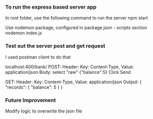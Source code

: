 ### To run the express based server app

In root folder, use the following command to run the server
npm start

Use nodemon package, configured in package.json - scripts section
nodemon index.js

### Test out the server post and get request

I used postman client to do that

localhost:400/bank/
POST:
Header: Key: Content-Type, Value: application/json
Body: select "raw"
{"balance":5}
Click Send

GET:
Header: Key: Content-Type, Value: application/json
Output:
{
"records": {
"balance": 5
}
}

### Future Improvement

Modify logic to overwrite the json file
